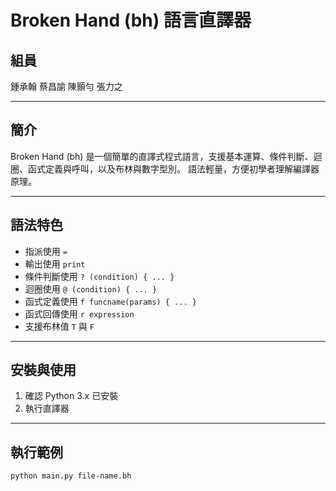 # Broken Hand (bh) 語言直譯器

## 組員
鍾承翰 蔡昌諭 陳顥勻 張力之

---

## 簡介
Broken Hand (bh) 是一個簡單的直譯式程式語言，支援基本運算、條件判斷、迴圈、函式定義與呼叫，以及布林與數字型別。
語法輕量，方便初學者理解編譯器原理。

---

## 語法特色
- 指派使用 `=`
- 輸出使用 `print`
- 條件判斷使用 `? (condition) { ... }`
- 迴圈使用 `@ (condition) { ... }`
- 函式定義使用 `f funcname(params) { ... }`
- 函式回傳使用 `r expression`
- 支援布林值 `T` 與 `F`

---

## 安裝與使用
1. 確認 Python 3.x 已安裝
2. 執行直譯器

---

## 執行範例

```bash
python main.py file-name.bh


